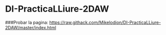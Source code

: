 # DI-PracticaLLiure-2DAW
###Probar la pagina: https://raw.githack.com/Mikelodion/DI-PracticaLLiure-2DAW/master/index.html
